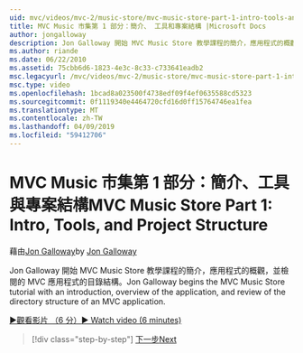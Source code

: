 ```yaml
---
uid: mvc/videos/mvc-2/music-store/mvc-music-store-part-1-intro-tools-and-project-structure
title: MVC Music 市集第 1 部分：簡介、 工具和專案結構 |Microsoft Docs
author: jongalloway
description: Jon Galloway 開始 MVC Music Store 教學課程的簡介，應用程式的概觀，並檢閱的 MVC 應用程式的目錄結構...
ms.author: riande
ms.date: 06/22/2010
ms.assetid: 75cbb6d6-1823-4e3c-8c33-c733641eadb2
msc.legacyurl: /mvc/videos/mvc-2/music-store/mvc-music-store-part-1-intro-tools-and-project-structure
msc.type: video
ms.openlocfilehash: 1bcad8a023500f4738edf09f4ef0635588cd5323
ms.sourcegitcommit: 0f1119340e4464720cfd16d0ff15764746ea1fea
ms.translationtype: MT
ms.contentlocale: zh-TW
ms.lasthandoff: 04/09/2019
ms.locfileid: "59412706"
---
```

# <a name="mvc-music-store-part-1-intro-tools-and-project-structure"></a><span data-ttu-id="628e5-103">MVC Music 市集第 1 部分：簡介、工具與專案結構</span><span class="sxs-lookup"><span data-stu-id="628e5-103">MVC Music Store Part 1: Intro, Tools, and Project Structure</span></span>

<span data-ttu-id="628e5-104">藉由[Jon Galloway](https://github.com/jongalloway)</span><span class="sxs-lookup"><span data-stu-id="628e5-104">by [Jon Galloway](https://github.com/jongalloway)</span></span>

<span data-ttu-id="628e5-105">Jon Galloway 開始 MVC Music Store 教學課程的簡介，應用程式的概觀，並檢閱的 MVC 應用程式的目錄結構。</span><span class="sxs-lookup"><span data-stu-id="628e5-105">Jon Galloway begins the MVC Music Store tutorial with an introduction, overview of the application, and review of the directory structure of an MVC application.</span></span>

[<span data-ttu-id="628e5-106">&#9654;觀看影片 （6 分）</span><span class="sxs-lookup"><span data-stu-id="628e5-106">&#9654; Watch video (6 minutes)</span></span>](https://channel9.msdn.com/Blogs/ASP-NET-Site-Videos/mvc-music-store-part-1-intro-tools-and-project-structure)

> [!div class="step-by-step"]
> [<span data-ttu-id="628e5-107">下一步</span><span class="sxs-lookup"><span data-stu-id="628e5-107">Next</span></span>](mvc-music-store-part-2-controllers.md)
